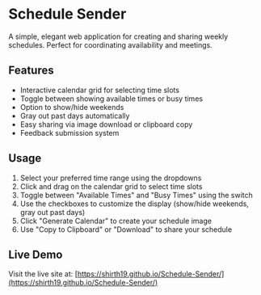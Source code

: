 # Schedule Sender

A simple, elegant web application for creating and sharing weekly schedules. Perfect for coordinating availability and meetings.

## Features

- Interactive calendar grid for selecting time slots
- Toggle between showing available times or busy times
- Option to show/hide weekends
- Gray out past days automatically
- Easy sharing via image download or clipboard copy
- Feedback submission system

## Usage

1. Select your preferred time range using the dropdowns
2. Click and drag on the calendar grid to select time slots
3. Toggle between "Available Times" and "Busy Times" using the switch
4. Use the checkboxes to customize the display (show/hide weekends, gray out past days)
5. Click "Generate Calendar" to create your schedule image
6. Use "Copy to Clipboard" or "Download" to share your schedule

## Live Demo

Visit the live site at: [https://shirth19.github.io/Schedule-Sender/](https://shirth19.github.io/Schedule-Sender/)
